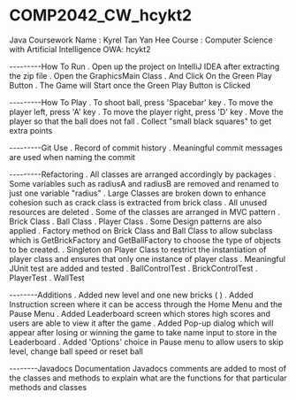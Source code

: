 # COMP2042_CW_hcykt2
Java Coursework
Name : Kyrel Tan Yan Hee
Course : Computer Science with Artificial Intelligence 
OWA: hcykt2

---------How To Run
. Open up the project on IntelliJ IDEA after extracting the zip file
. Open the GraphicsMain Class
. And Click On the Green Play Button
. The Game will Start once the Green Play Button is Clicked

---------How To Play
. To shoot ball, press 'Spacebar' key
. To move the player left, press 'A' key
. To move the player right, press 'D' key
. Move the player so that the ball does not fall
. Collect "small black squares" to get extra points

---------Git Use
. Record of commit history
. Meaningful commit messages are used when naming the commit

---------Refactoring
. All classes are arranged accordingly by packages
. Some variables such as radiusA and radiusB are removed and renamed to just one variable "radius"
. Large Classes are broken down to enhance cohesion such as crack class is extracted from brick class
. All unused resources are deleted
. Some of the classes are arranged in MVC pattern
  . Brick Class
  . Ball Class
  . Player Class
. Some Design patterns are also applied
  . Factory method on Brick Class and Ball Class to allow subclass which is GetBrickFactory and GetBallFactory to choose the type of objects to be created.
  . Singleton on Player Class to restrict the instantiation of player class and ensures that only one instance of player class
. Meaningful JUnit test are added and tested
  . BallControlTest
  . BrickControlTest
  . PlayerTest
  . WallTest
 
--------Additions
. Added new level and one new bricks (  )
. Added Instruction screen where it can be access through the Home Menu and the Pause Menu
. Added Leaderboard screen which stores high scores and users are able to view it after the game
. Added Pop-up dialog which will appear after losing or winning the game to take name input to store in the Leaderboard
. Added 'Options' choice in Pause menu to allow users to skip level, change ball speed or reset ball

--------Javadocs Documentation
Javadocs comments are added to most of the classes and methods to explain what are the functions for that particular methods and classes
